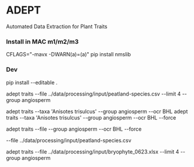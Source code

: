 # ADEPT
Automated Data Extraction for Plant Traits 


### Install in MAC m1/m2/m3

CFLAGS="-mavx -DWARN(a)=(a)" pip install nmslib

### Dev

pip install --editable .


<!-- python cli.py --file ../data/processing/input/peatland-species.csv --limit 4 --group angiosperm -->

 adept traits --file ../data/processing/input/peatland-species.csv --limit 4 --group angiosperm


  adept traits --taxa 'Anisotes trisulcus' --group angiosperm --ocr BHL
  adept traits --taxa 'Anisotes trisulcus' --group angiosperm --ocr BHL --force

adept traits --file  --group angiosperm --ocr BHL --force

  --file ../data/processing/input/peatland-species.csv

 adept traits --file ../data/processing/input/bryophyte_0623.xlsx --limit 4 --group angiosperm
  